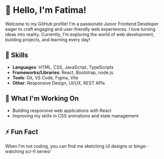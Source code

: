 
# 👋 Hello, I'm Fatima! 
Welcome to my GitHub profile! I'm a passionate Junior Frontend Developer eager to craft engaging and user-friendly web experiences. I love turning ideas into reality. Currently, I'm exploring the world of web development, building projects, and learning every day!

## 🔧 Skills
- **Languages**: HTML, CSS, JavaScript, TypeScripts
- **Frameworks/Libraries**: React, Bootstrap, node.js
- **Tools**: Git, VS Code, Figma, Vite
- **Other**: Responsive Design, UI/UX, REST APIs

## 🌟 What I'm Working On
- Building responsive web applications with React
- Improving my skills in CSS animations and state management

## ⚡ Fun Fact
When I'm not coding, you can find me sketching UI designs or binge-watching sci-fi series!
